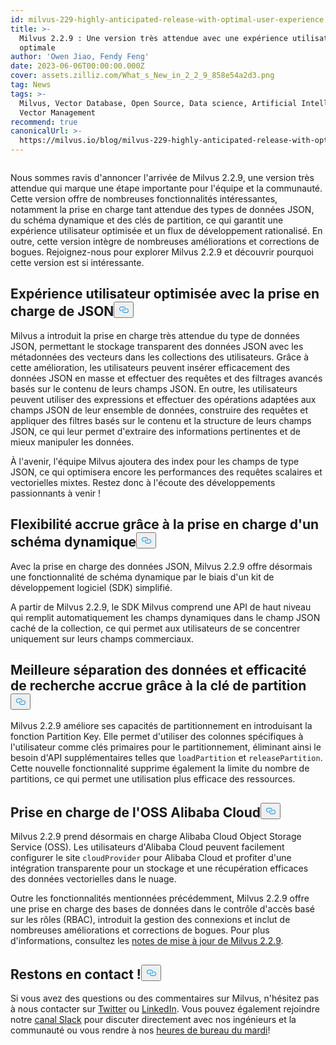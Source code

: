 ```yaml
---
id: milvus-229-highly-anticipated-release-with-optimal-user-experience.md
title: >-
  Milvus 2.2.9 : Une version très attendue avec une expérience utilisateur
  optimale
author: 'Owen Jiao, Fendy Feng'
date: 2023-06-06T00:00:00.000Z
cover: assets.zilliz.com/What_s_New_in_2_2_9_858e54a2d3.png
tag: News
tags: >-
  Milvus, Vector Database, Open Source, Data science, Artificial Intelligence,
  Vector Management
recommend: true
canonicalUrl: >-
  https://milvus.io/blog/milvus-229-highly-anticipated-release-with-optimal-user-experience.md
---
```

<p>
  <span class="img-wrapper">
    <img translate="no" src="https://assets.zilliz.com/What_s_New_in_2_2_9_858e54a2d3.png" alt="" class="doc-image" id="" />
    <span></span>
  </span>
</p>
<p>Nous sommes ravis d'annoncer l'arrivée de Milvus 2.2.9, une version très attendue qui marque une étape importante pour l'équipe et la communauté. Cette version offre de nombreuses fonctionnalités intéressantes, notamment la prise en charge tant attendue des types de données JSON, du schéma dynamique et des clés de partition, ce qui garantit une expérience utilisateur optimisée et un flux de développement rationalisé. En outre, cette version intègre de nombreuses améliorations et corrections de bogues. Rejoignez-nous pour explorer Milvus 2.2.9 et découvrir pourquoi cette version est si intéressante.</p>
<h2 id="Optimized-user-experience-with-JSON-support" class="common-anchor-header">Expérience utilisateur optimisée avec la prise en charge de JSON<button data-href="#Optimized-user-experience-with-JSON-support" class="anchor-icon" translate="no">
      <svg translate="no"
        aria-hidden="true"
        focusable="false"
        height="20"
        version="1.1"
        viewBox="0 0 16 16"
        width="16"
      >
        <path
          fill="#0092E4"
          fill-rule="evenodd"
          d="M4 9h1v1H4c-1.5 0-3-1.69-3-3.5S2.55 3 4 3h4c1.45 0 3 1.69 3 3.5 0 1.41-.91 2.72-2 3.25V8.59c.58-.45 1-1.27 1-2.09C10 5.22 8.98 4 8 4H4c-.98 0-2 1.22-2 2.5S3 9 4 9zm9-3h-1v1h1c1 0 2 1.22 2 2.5S13.98 12 13 12H9c-.98 0-2-1.22-2-2.5 0-.83.42-1.64 1-2.09V6.25c-1.09.53-2 1.84-2 3.25C6 11.31 7.55 13 9 13h4c1.45 0 3-1.69 3-3.5S14.5 6 13 6z"
        ></path>
      </svg>
    </button></h2><p>Milvus a introduit la prise en charge très attendue du type de données JSON, permettant le stockage transparent des données JSON avec les métadonnées des vecteurs dans les collections des utilisateurs. Grâce à cette amélioration, les utilisateurs peuvent insérer efficacement des données JSON en masse et effectuer des requêtes et des filtrages avancés basés sur le contenu de leurs champs JSON. En outre, les utilisateurs peuvent utiliser des expressions et effectuer des opérations adaptées aux champs JSON de leur ensemble de données, construire des requêtes et appliquer des filtres basés sur le contenu et la structure de leurs champs JSON, ce qui leur permet d'extraire des informations pertinentes et de mieux manipuler les données.</p>
<p>À l'avenir, l'équipe Milvus ajoutera des index pour les champs de type JSON, ce qui optimisera encore les performances des requêtes scalaires et vectorielles mixtes. Restez donc à l'écoute des développements passionnants à venir !</p>
<h2 id="Added-flexibility-with-support-for-dynamic-schema" class="common-anchor-header">Flexibilité accrue grâce à la prise en charge d'un schéma dynamique<button data-href="#Added-flexibility-with-support-for-dynamic-schema" class="anchor-icon" translate="no">
      <svg translate="no"
        aria-hidden="true"
        focusable="false"
        height="20"
        version="1.1"
        viewBox="0 0 16 16"
        width="16"
      >
        <path
          fill="#0092E4"
          fill-rule="evenodd"
          d="M4 9h1v1H4c-1.5 0-3-1.69-3-3.5S2.55 3 4 3h4c1.45 0 3 1.69 3 3.5 0 1.41-.91 2.72-2 3.25V8.59c.58-.45 1-1.27 1-2.09C10 5.22 8.98 4 8 4H4c-.98 0-2 1.22-2 2.5S3 9 4 9zm9-3h-1v1h1c1 0 2 1.22 2 2.5S13.98 12 13 12H9c-.98 0-2-1.22-2-2.5 0-.83.42-1.64 1-2.09V6.25c-1.09.53-2 1.84-2 3.25C6 11.31 7.55 13 9 13h4c1.45 0 3-1.69 3-3.5S14.5 6 13 6z"
        ></path>
      </svg>
    </button></h2><p>Avec la prise en charge des données JSON, Milvus 2.2.9 offre désormais une fonctionnalité de schéma dynamique par le biais d'un kit de développement logiciel (SDK) simplifié.</p>
<p>A partir de Milvus 2.2.9, le SDK Milvus comprend une API de haut niveau qui remplit automatiquement les champs dynamiques dans le champ JSON caché de la collection, ce qui permet aux utilisateurs de se concentrer uniquement sur leurs champs commerciaux.</p>
<h2 id="Better-data-separation-and-enhanced-search-efficiency-with-Partition-Key" class="common-anchor-header">Meilleure séparation des données et efficacité de recherche accrue grâce à la clé de partition<button data-href="#Better-data-separation-and-enhanced-search-efficiency-with-Partition-Key" class="anchor-icon" translate="no">
      <svg translate="no"
        aria-hidden="true"
        focusable="false"
        height="20"
        version="1.1"
        viewBox="0 0 16 16"
        width="16"
      >
        <path
          fill="#0092E4"
          fill-rule="evenodd"
          d="M4 9h1v1H4c-1.5 0-3-1.69-3-3.5S2.55 3 4 3h4c1.45 0 3 1.69 3 3.5 0 1.41-.91 2.72-2 3.25V8.59c.58-.45 1-1.27 1-2.09C10 5.22 8.98 4 8 4H4c-.98 0-2 1.22-2 2.5S3 9 4 9zm9-3h-1v1h1c1 0 2 1.22 2 2.5S13.98 12 13 12H9c-.98 0-2-1.22-2-2.5 0-.83.42-1.64 1-2.09V6.25c-1.09.53-2 1.84-2 3.25C6 11.31 7.55 13 9 13h4c1.45 0 3-1.69 3-3.5S14.5 6 13 6z"
        ></path>
      </svg>
    </button></h2><p>Milvus 2.2.9 améliore ses capacités de partitionnement en introduisant la fonction Partition Key. Elle permet d'utiliser des colonnes spécifiques à l'utilisateur comme clés primaires pour le partitionnement, éliminant ainsi le besoin d'API supplémentaires telles que <code translate="no">loadPartition</code> et <code translate="no">releasePartition</code>. Cette nouvelle fonctionnalité supprime également la limite du nombre de partitions, ce qui permet une utilisation plus efficace des ressources.</p>
<h2 id="Support-for-Alibaba-Cloud-OSS" class="common-anchor-header">Prise en charge de l'OSS Alibaba Cloud<button data-href="#Support-for-Alibaba-Cloud-OSS" class="anchor-icon" translate="no">
      <svg translate="no"
        aria-hidden="true"
        focusable="false"
        height="20"
        version="1.1"
        viewBox="0 0 16 16"
        width="16"
      >
        <path
          fill="#0092E4"
          fill-rule="evenodd"
          d="M4 9h1v1H4c-1.5 0-3-1.69-3-3.5S2.55 3 4 3h4c1.45 0 3 1.69 3 3.5 0 1.41-.91 2.72-2 3.25V8.59c.58-.45 1-1.27 1-2.09C10 5.22 8.98 4 8 4H4c-.98 0-2 1.22-2 2.5S3 9 4 9zm9-3h-1v1h1c1 0 2 1.22 2 2.5S13.98 12 13 12H9c-.98 0-2-1.22-2-2.5 0-.83.42-1.64 1-2.09V6.25c-1.09.53-2 1.84-2 3.25C6 11.31 7.55 13 9 13h4c1.45 0 3-1.69 3-3.5S14.5 6 13 6z"
        ></path>
      </svg>
    </button></h2><p>Milvus 2.2.9 prend désormais en charge Alibaba Cloud Object Storage Service (OSS). Les utilisateurs d'Alibaba Cloud peuvent facilement configurer le site <code translate="no">cloudProvider</code> pour Alibaba Cloud et profiter d'une intégration transparente pour un stockage et une récupération efficaces des données vectorielles dans le nuage.</p>
<p>Outre les fonctionnalités mentionnées précédemment, Milvus 2.2.9 offre une prise en charge des bases de données dans le contrôle d'accès basé sur les rôles (RBAC), introduit la gestion des connexions et inclut de nombreuses améliorations et corrections de bogues. Pour plus d'informations, consultez les <a href="https://milvus.io/docs/release_notes.md">notes de mise à jour de Milvus 2.2.9</a>.</p>
<h2 id="Let’s-keep-in-touch" class="common-anchor-header">Restons en contact !<button data-href="#Let’s-keep-in-touch" class="anchor-icon" translate="no">
      <svg translate="no"
        aria-hidden="true"
        focusable="false"
        height="20"
        version="1.1"
        viewBox="0 0 16 16"
        width="16"
      >
        <path
          fill="#0092E4"
          fill-rule="evenodd"
          d="M4 9h1v1H4c-1.5 0-3-1.69-3-3.5S2.55 3 4 3h4c1.45 0 3 1.69 3 3.5 0 1.41-.91 2.72-2 3.25V8.59c.58-.45 1-1.27 1-2.09C10 5.22 8.98 4 8 4H4c-.98 0-2 1.22-2 2.5S3 9 4 9zm9-3h-1v1h1c1 0 2 1.22 2 2.5S13.98 12 13 12H9c-.98 0-2-1.22-2-2.5 0-.83.42-1.64 1-2.09V6.25c-1.09.53-2 1.84-2 3.25C6 11.31 7.55 13 9 13h4c1.45 0 3-1.69 3-3.5S14.5 6 13 6z"
        ></path>
      </svg>
    </button></h2><p>Si vous avez des questions ou des commentaires sur Milvus, n'hésitez pas à nous contacter sur <a href="https://twitter.com/milvusio">Twitter</a> ou <a href="https://www.linkedin.com/company/the-milvus-project">LinkedIn</a>. Vous pouvez également rejoindre notre <a href="https://milvus.io/slack/">canal Slack</a> pour discuter directement avec nos ingénieurs et la communauté ou vous rendre à nos <a href="https://us02web.zoom.us/meeting/register/tZ0pcO6vrzsuEtVAuGTpNdb6lGnsPBzGfQ1T#/registration">heures de bureau du mardi</a>!</p>
